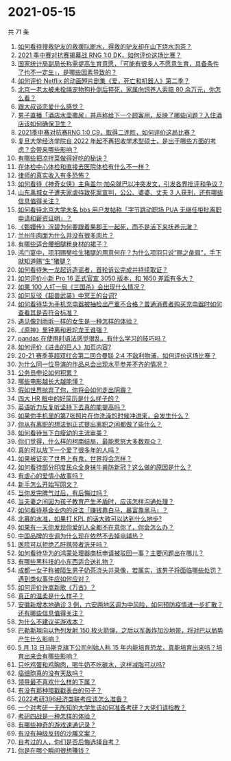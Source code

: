# 2021-05-15

共 71 条

<!-- BEGIN -->
<!-- 最后更新时间 Sat May 15 2021 06:02:34 GMT+0800 (China Standard Time) -->

1. [如何看待搜救驴友的救援队断水，得救的驴友却在山下烧水泡茶？](https://www.zhihu.com/question/459310609)
2. [2021 季中赛对抗赛揭幕战 RNG 1:0
   DK，如何评价这场比赛？](https://www.zhihu.com/question/459459475)
3. [国家统计局副局长称需提高生育意愿，「可能有很多人不愿意生育，具备条件了也不一定生」，是哪些因素导致的？](https://www.zhihu.com/question/459227388)
4. [如何评价 Netflix
   的动画短片剧集《爱，死亡和机器人》第二季？](https://www.zhihu.com/question/459134092)
5. [北京一老太被未拴绳宠物狗扑倒后猝死，家属向饲养人索赔 80
   余万元，你怎么看？](https://www.zhihu.com/question/459188941)
6. [跟大叔谈恋爱什么感觉？](https://www.zhihu.com/question/319597687)
7. [男子直播「酒店水壶撒尿」并声称给下一个顾客用，反映了哪些问题？入住酒店该如何确保卫生？](https://www.zhihu.com/question/459371363)
8. [2021季中赛对抗赛RNG 1:0
   C9，取得二连胜，如何评价这局比赛？](https://www.zhihu.com/question/459488940)
9. [复旦大学经济学院自 2022
   年起不再招收学术型硕士，是出于哪些方面的考虑？会带来哪些影响？](https://www.zhihu.com/question/458991146)
10. [有哪些把凉拌菜做得好吃的秘诀？](https://www.zhihu.com/question/327948969)
11. [在体检中心体检和直接去医院体检有什么不一样？](https://www.zhihu.com/question/24536825)
12. [律师的真实收入有多恐怖？](https://www.zhihu.com/question/360433896)
13. [如何看待《神奇女侠》主角盖尔·加朵就巴以冲突发文，引发各界批评和争议？](https://www.zhihu.com/question/459349054)
14. [山东禹城女子遭夫家虐待致死案宣判，公公、婆婆、丈夫 3
    人获刑，还有哪些信息值得关注？](https://www.zhihu.com/question/459407000)
15. [如何看待北京大学未名 bbs 用户发帖称「字节跳动职场 PUA
    无继任拒批离职申请和薪资证明」？](https://www.zhihu.com/question/459317193)
16. [《甄嬛传》浣碧为何要跟着果郡王一起死，而不是活下来抚养元澈？](https://www.zhihu.com/question/433789518)
17. [兰州牛肉面为什么并没有很多肉片？](https://www.zhihu.com/question/448755182)
18. [有哪些适合腰细腿粗身材的裙子？](https://www.zhihu.com/question/451854465)
19. [鸿门宴中，项羽赐樊哙生猪腿的用意何在？为什么项羽只说“赐之彘肩”，手下就知道赐“生”猪腿？](https://www.zhihu.com/question/19870339)
20. [如何看待朱一龙起诉造谣者，首轮诉讼完成并持续取证？](https://www.zhihu.com/question/459455006)
21. [如何评价小新 Pro 16 正式官宣 3050 版本，和 1650
    差距有多大？](https://www.zhihu.com/question/459174182)
22. [如果 100 人打一局《三国杀》会出现什么情况？](https://www.zhihu.com/question/458748936)
23. [如何反驳《超兽武装》中冥王的台词?](https://www.zhihu.com/question/453809133)
24. [如何看待华为手机充电器被抽检出严重不合格？普通消费者购买充电器时如何查看其是否符合标准？](https://www.zhihu.com/question/459365657)
25. [遇见像刘雨昕一样的女生是一种怎样的体验？](https://www.zhihu.com/question/458764364)
26. [《原神》里钟离和若坨龙王谁强？](https://www.zhihu.com/question/455513453)
27. [pandas 在使用时语法感觉很乱，有什么学习的技巧吗？](https://www.zhihu.com/question/289788451)
28. [如何评价《进击的巨人》加页内容?](https://www.zhihu.com/question/458917406)
29. [20-21 赛季英超双红会第二回合曼联 2:4
    不敌利物浦，如何评价这场比赛？](https://www.zhihu.com/question/459329808)
30. [为什么同一位导演的作品总会出现水平参差不齐的情况？](https://www.zhihu.com/question/457590938)
31. [公务员申论如何积累？](https://www.zhihu.com/question/62703465)
32. [哪些电影越长大越能懂？](https://www.zhihu.com/question/453278386)
33. [假如世界抛弃了你，你将会如何走出阴霾？](https://www.zhihu.com/question/454120128)
34. [四大 HR 眼中的好简历是什么样子的？](https://www.zhihu.com/question/270327306)
35. [英语听力反复听坚持下去真的能提高吗？](https://www.zhihu.com/question/25869262)
36. [如果你手机里的第7张照片在你洗澡的时候冲进来，会发生什么？](https://www.zhihu.com/question/405633395)
37. [你从有离职的想法到正式提出离职之间都做了些什么？](https://www.zhihu.com/question/459123577)
38. [如何看待当下白瘦幼的主流审美？](https://www.zhihu.com/question/63812554)
39. [你们觉得，什么样的柯南结局，最能惹怒大多数观众？](https://www.zhihu.com/question/336378614)
40. [真的可以放下一个爱了很多年的人吗？](https://www.zhihu.com/question/453855079)
41. [如果被证实了世界上有鬼，世界将会怎样？](https://www.zhihu.com/question/405528524)
42. [如何看待部分印度民众全身抹牛粪防新冠？这么做的原因是什么？](https://www.zhihu.com/question/459344479)
43. [有虐心的爱情小故事吗？](https://www.zhihu.com/question/381394515)
44. [新手怎么开始写网文？](https://www.zhihu.com/question/454846719)
45. [当你发完脾气过后，有后悔过吗？](https://www.zhihu.com/question/450090677)
46. [当夫妻之间因为孩子教育产生矛盾时，应该怎样沟通处理？](https://www.zhihu.com/question/457762381)
47. [如何看待基金业内的说法「赚钱靠白马，暴富靠黑马」？](https://www.zhihu.com/question/458871834)
48. [北慕的水准，如果打 KPL 的话大致可以达到什么地步?](https://www.zhihu.com/question/457025589)
49. [如果有一天你发现你爱的人全都不在意你了，你会怎么办？](https://www.zhihu.com/question/456409558)
50. [中国品牌的空调为什么现在依然不去掉电辅热？](https://www.zhihu.com/question/437041385)
51. [医院可以拒绝乙肝携带者洗牙吗？](https://www.zhihu.com/question/64913982)
52. [如何看待华为的鸿蒙处理器商标申请被驳回一事？主要问题出在哪儿？](https://www.zhihu.com/question/459040169)
53. [有哪些黑科技的小东西适合送礼物？](https://www.zhihu.com/question/267703735)
54. [成都一女子称被陌生男子奶茶浇头并录像，若属实，该男子将面临哪些处罚？遇到类似事件应如何应对？](https://www.zhihu.com/question/459197699)
55. [如何评价许嵩新歌《万古》？](https://www.zhihu.com/question/459309716)
56. [真正的温柔是什么样子？](https://www.zhihu.com/question/374915368)
57. [安徽新增本地确诊 3
    例，六安两地区调为中风险，如何预防疫情进一步扩散？还有哪些信息值得关注？](https://www.zhihu.com/question/459297033)
58. [为什么不建议买游戏本？](https://www.zhihu.com/question/406822764)
59. [巴勒斯坦向以色列发射 150
    枚火箭弹，之后以军轰炸加沙地带，将对巴以局势产生什么影响？](https://www.zhihu.com/question/458956080)
60. [5 月 13 日马斯克旗下公司创始人称 15
    年内能培育恐龙，真能培育出来吗？培育出来会有哪些影响？](https://www.zhihu.com/question/459235882)
61. [只吃鸡蛋和鸡胸肉，喝牛奶不吃碳水，这样减脂可以吗?](https://www.zhihu.com/question/419594552)
62. [癌细胞真的没有天敌吗？](https://www.zhihu.com/question/443608344)
63. [领导最不喜欢什么样的下属？](https://www.zhihu.com/question/401065430)
64. [有没有那种暗戳戳表白的句子？](https://www.zhihu.com/question/300244719)
65. [2022考研396经济类联考应该怎么准备？](https://www.zhihu.com/question/438333880)
66. [一个对考研一无所知的大学生该如何准备考研？大佬们请指教？](https://www.zhihu.com/question/62653700)
67. [考研四战是一种怎样的体验？](https://www.zhihu.com/question/53757945)
68. [有哪些神奇的游戏速通记录？](https://www.zhihu.com/question/458843261)
69. [有没有神级反转的沙雕文案？](https://www.zhihu.com/question/452293238)
70. [自考过的人，你们是否后悔选择自考？](https://www.zhihu.com/question/337908624)
71. [你是在哪个瞬间很想賺钱？](https://www.zhihu.com/question/451973989)

<!-- END -->
